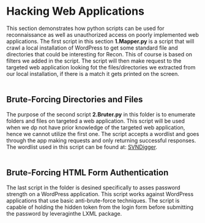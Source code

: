 # Hacking Web Applications

This section demonstrates how python scripts can be used for reconnaissance as well as unauthorized access on poorly implemented web applications. The first script in this 
section <b>1.Mapper.py</b> is a script that will crawl a local installation of WordPress to get some standard file and directories that could be interesting for Recon. This of course is based on filters we added in the script. The script will then make request to the targeted web application looking fot the files/directories we extracted from our local installation, if there is a match it gets printed on the screen.
<br>
<br>

## Brute-Forcing Directories and Files
The purpose of the second script <b>2.Bruter.py</b> in this folder is to enumerate folders and files on targeted a web application. This script will be used when we dp not have prior knowledge of the targeted web application, hence we cannot utilize the first one. The script accepts a wordlist and goes through the app making requests and only returning successful responses. The wordlist used in this script can be found at: [SVNDigger](https://cdn.invicti.com/app/uploads/2024/05/28102929/SVNDigger-1.zip?_gl=1*184utjo*_gcl_au*MTIzOTg3MTcyNi4xNzU0NDcwODAz*_ga*MTcyNDYxNjAwMi4xNzU0NDcwODA0*_ga_WWNQ4DL457*czE3NTQ0NzA4MDMkbzEkZzEkdDE3NTQ0NzA4NzQkajYwJGwwJGgw).
<br>
<br>

## Brute-Forcing HTML Form Authentication
The last script in the folder is desined specifically to asses password strength on a WordPress application. This script works against WordPress applications that use basic anti-brute-force techniques. The script is capable of holding the hidden token from the login form before submitting the password by leveraginthe LXML package. 
